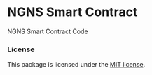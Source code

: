 # NGNS Smart Contract

NGNS Smart Contract Code


### License

This package is licensed under the [MIT license](https://github.com/nairaswapmoney/smart-contract/blob/master/LICENSE).
